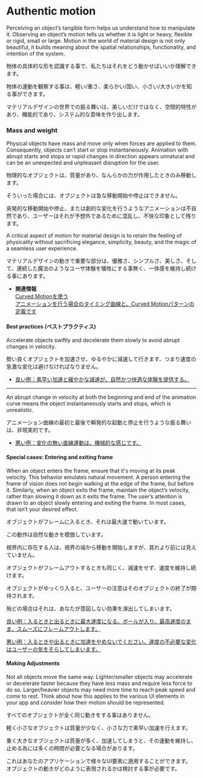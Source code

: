 Authentic motion
===

Perceiving an object’s tangible form helps us understand how to manipulate it. Observing an object’s motion tells us whether it is light or heavy, flexible or rigid, small or large. Motion in the world of material design is not only beautiful, it builds meaning about the spatial relationships, functionality, and intention of the system.

物体の具体的な形を認識する事で、私たちはそれをどう動かせばいいか理解できます。

物体の運動を観察する事は、軽い/重さ、柔らかい/固い、小さい/大きいかを知る事ができます。

マテリアルデザインの世界での振る舞いは、美しいだけではなく、空間的特性があり、機能的であり、システム的な意味を作り出します。


### Mass and weight

Physical objects have mass and move only when forces are applied to them. Consequently, objects can’t start or stop instantaneously. Animation with abrupt starts and stops or rapid changes in direction appears unnatural and can be an unexpected and unpleasant disruption for the user.

物理的なオブジェクトは、質量があり、なんらかの力が作用したときのみ移動します。

そういった場合には、オブジェクトは急な移動開始や停止はできません。

突発的な移動開始や停止、または劇的な変化を行うようなアニメーションは不自然であり、ユーザーはそれが予想外であるために混乱し、不快な印象として残ります。


A critical aspect of motion for material design is to retain the feeling of physicality without sacrificing elegance, simplicity, beauty, and the magic of a seamless user experience.

マテリアルデザインの動きで重要な部分は、優雅さ、シンプルさ、美しさ、そして、連続した魔法のようなユーザ体験を犠牲にする事無く、一体感を維持し続ける事にあります。

 * **関連情報**  
[Curved Motionを使う  
アニメーションを行う場合のタイミング曲線と、Curved Motionパターンの定義です](http://developer.android.com/training/material/animations.html#CurvedMotion)


#### Best practices (ベストプラクティス)

Accelerate objects swiftly and decelerate them slowly to avoid abrupt changes in velocity.

勢い良くオブジェクトを加速させ、ゆるやかに減速して行きます、つまり速度の急激な変化は避けなければなりません。

 * [良い例：素早い加速と緩やかな減速が、自然かつ快適な体験を提供する。](http://material-design.storage.googleapis.com/publish/v_2/material_ext_publish/0B2wX4iIvu8L6SERxSXVhMVpsd1E/animation-authenticmotion-massandweight-ex1_xhdpi.webm)

---

An abrupt change in velocity at both the beginning and end of the animation curve means the object instantaneously starts and stops, which is unrealistic.

アニメーション曲線の最初と最後で瞬発的な起動と停止を行うような振る舞いは、非現実的です。

 * [悪い例：変化の無い直線運動は、機械的な感じです。](http://material-design.storage.googleapis.com/publish/v_2/material_ext_publish/0B2wX4iIvu8L6c0wwY2FPSVdnYlk/animation-authenticmotion-massandweight-ex2_xhdpi.webm)

#### Special cases: Entering and exiting frame

When an object enters the frame, ensure that it's moving at its peak velocity. This behavior emulates natural movement. A person entering the frame of vision does not begin walking at the edge of the frame, but before it. Similarly, when an object exits the frame, maintain the object’s velocity, rather than slowing it down as it exits the frame. The user’s attention is drawn to an object slowly entering and exiting the frame. In most cases, that isn’t your desired effect.  

オブジェクトがフレームに入るとき、それは最大速で動いています。

この動作は自然な動きを模倣しています。

視界内に存在する人は、視界の端から移動を開始しますが、其れより前には見えていません。

オブジェクトがフレームアウトするときも同じく、減速をせず、速度を維持し続けます。

オブジェクトがゆっくり入ると、ユーザーの注意はそのオブジェクトの終了が期待されます。

殆どの場合はそれは、あなたが意図しない効果を演出してしまいます。

[良い例：入るときと出るときに最大速度になる。ボールが入り、最高速度のまま、スムーズにフレームアウトします。](http://material-design.storage.googleapis.com/publish/v_2/material_ext_publish/0B2wX4iIvu8L6ckdKbll4b2RvRnM/animation-authenticmotion-massandweight-ex3_do_xhdpi.webm)

[悪い例：入るときや出るときに加速をやめないでください。速度の不必要な変化はユーザーの気をそらしてしまいます。](http://material-design.storage.googleapis.com/publish/v_2/material_ext_publish/0B2wX4iIvu8L6TnJvREpCZy1nMUU/animation-authenticmotion-massandweight-ex4_dont_xhdpi.webm)

#### Making Adjustments

Not all objects move the same way. Lighter/smaller objects may accelerate or decelerate faster because they have less mass and require less force to do so. Larger/heavier objects may need more time to reach peak speed and come to rest. Think about how this applies to the various UI elements in your app and consider how their motion should be represented.

すべてのオブジェクトが全く同じ動きをする事はありません。

軽く小さなオブジェクトは質量が少なく、小さな力で素早い加速を行えます。

重く大きなオブジェクトは質量が多く、加速してしまうと、その運動を維持し、止める為には多くの時間が必要となる場合があります。

これはあなたのアプリケーションで様々なUI要素に適用することができます。
オブジェクトの動きがどのように表現されるかは検討する事が必要です。


